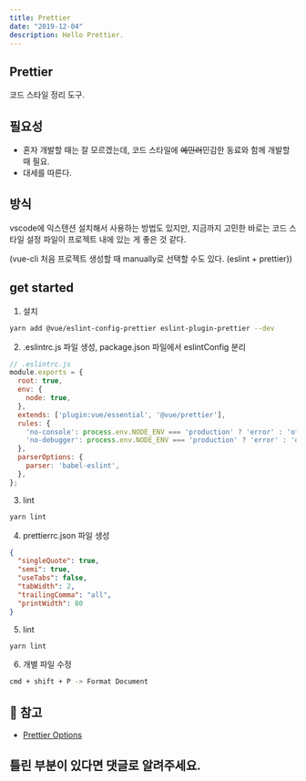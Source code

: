 ```yaml
---
title: Prettier
date: "2019-12-04"
description: Hello Prettier.
---
```


## Prettier

코드 스타일 정리 도구.


## 필요성

- 혼자 개발할 때는 잘 모르겠는데, 코드 스타일에 ~~예민러~~민감한 동료와 함께 개발할 때 필요.
- 대세를 따른다.


## 방식

vscode에 익스텐션 설치해서 사용하는 방법도 있지만, 지금까지 고민한 바로는 코드 스타일 설정 파일이 프로젝트 내에 있는 게 좋은 것 같다.

(vue-cli 처음 프로젝트 생성할 때 manually로 선택할 수도 있다. (eslint + prettier))


## get started 

1. 설치

```bash
yarn add @vue/eslint-config-prettier eslint-plugin-prettier --dev
```


2. .eslintrc.js 파일 생성, package.json 파일에서 eslintConfig 분리

```js
// .eslintrc.js
module.exports = {
  root: true,
  env: {
    node: true,
  },
  extends: ['plugin:vue/essential', '@vue/prettier'],
  rules: {
    'no-console': process.env.NODE_ENV === 'production' ? 'error' : 'off',
    'no-debugger': process.env.NODE_ENV === 'production' ? 'error' : 'off',
  },
  parserOptions: {
    parser: 'babel-eslint',
  },
};
```


3. lint

```bash
yarn lint
```


4. prettierrc.json 파일 생성

```json
{
  "singleQuote": true,
  "semi": true,
  "useTabs": false,
  "tabWidth": 2,
  "trailingComma": "all",
  "printWidth": 80
}
```


5. lint

```bash
yarn lint
```


6. 개별 파일 수정

```bash
cmd + shift + P -> Format Document
```


## 🔗 참고  
- [Prettier Options](https://prettier.io/docs/en/options.html)

## 틀린 부분이 있다면 댓글로 알려주세요. 
